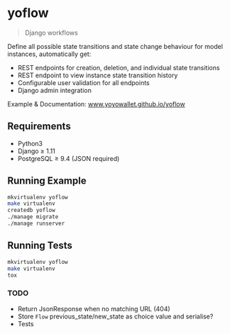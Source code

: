 # yoflow

> Django workflows

Define all possible state transitions and state change behaviour for model instances, automatically get:

* REST endpoints for creation, deletion, and individual state transitions
* REST endpoint to view instance state transition history
* Configurable user validation for all endpoints
* Django admin integration

Example & Documentation: www.yoyowallet.github.io/yoflow

## Requirements

* Python3
* Django ≥ 1.11
* PostgreSQL ≥ 9.4 (JSON required)

## Running Example

```sh
mkvirtualenv yoflow
make virtualenv
createdb yoflow
./manage migrate
./manage runserver
```

## Running Tests

```sh
mkvirtualenv yoflow
make virtualenv
tox
```

### TODO
* Return JsonResponse when no matching URL (404)
* Store `Flow` previous_state/new_state as choice value and serialise?
* Tests